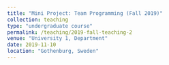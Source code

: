```yaml
---
title: "Mini Project: Team Programming (Fall 2019)"
collection: teaching
type: "undergraduate course"
permalink: /teaching/2019-fall-teaching-2
venue: "University 1, Department"
date: 2019-11-10
location: "Gothenburg, Sweden"
---
```

